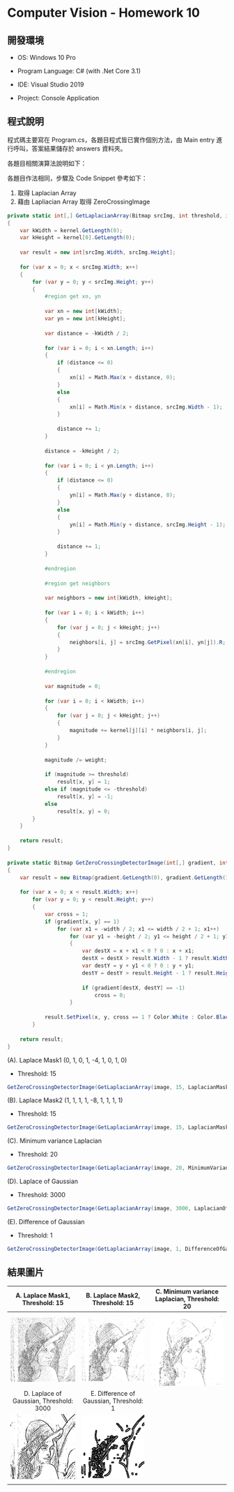 # Computer Vision - Homework 10

## 開發環境

- OS: Windows 10 Pro

- Program Language: C# (with .Net Core 3.1)
- IDE: Visual Studio 2019
- Project: Console Application

## 程式說明

程式碼主要寫在 Program.cs，各題目程式皆已實作個別方法，由 Main entry 進行呼叫，答案結果儲存於 answers 資料夾。

各題目相關演算法說明如下：

各題目作法相同，步驟及 Code Snippet 參考如下：

1. 取得 Laplacian Array
2. 藉由 Lapliacian Array 取得 ZeroCrossingImage

``` c#
private static int[,] GetLaplacianArray(Bitmap srcImg, int threshold, int[][] kernel, int weight = 1)
{
    var kWidth = kernel.GetLength(0);
    var kHeight = kernel[0].GetLength(0);

    var result = new int[srcImg.Width, srcImg.Height];

    for (var x = 0; x < srcImg.Width; x++)
    {
        for (var y = 0; y < srcImg.Height; y++)
        {
            #region get xn, yn

            var xn = new int[kWidth];
            var yn = new int[kHeight];

            var distance = -kWidth / 2;
            
            for (var i = 0; i < xn.Length; i++)
            {
                if (distance <= 0)
                {
                    xn[i] = Math.Max(x + distance, 0);
                }
                else
                {
                    xn[i] = Math.Min(x + distance, srcImg.Width - 1);
                }

                distance += 1;
            }

            distance = -kHeight / 2;

            for (var i = 0; i < yn.Length; i++)
            {
                if (distance <= 0)
                {
                    yn[i] = Math.Max(y + distance, 0);
                }
                else
                {
                    yn[i] = Math.Min(y + distance, srcImg.Height - 1);
                }

                distance += 1;
            }

            #endregion

            #region get neighbors

            var neighbors = new int[kWidth, kHeight];

            for (var i = 0; i < kWidth; i++)
            {
                for (var j = 0; j < kHeight; j++)
                {
                    neighbors[i, j] = srcImg.GetPixel(xn[i], yn[j]).R;
                }
            }

            #endregion

            var magnitude = 0;

            for (var i = 0; i < kWidth; i++)
            {
                for (var j = 0; j < kHeight; j++)
                {
                    magnitude += kernel[j][i] * neighbors[i, j];
                }
            }

            magnitude /= weight;

            if (magnitude >= threshold)
                result[x, y] = 1;
            else if (magnitude <= -threshold)
                result[x, y] = -1;
            else
                result[x, y] = 0;
        }
    }

    return result;
}

private static Bitmap GetZeroCrossingDetectorImage(int[,] gradient, int width, int height)
{
    var result = new Bitmap(gradient.GetLength(0), gradient.GetLength(1));

    for (var x = 0; x < result.Width; x++)
        for (var y = 0; y < result.Height; y++)
        {
            var cross = 1;
            if (gradient[x, y] == 1)
                for (var x1 = -width / 2; x1 <= width / 2 + 1; x1++)
                    for (var y1 = -height / 2; y1 <= height / 2 + 1; y1++)
                    {
                        var destX = x + x1 < 0 ? 0 : x + x1;
                        destX = destX > result.Width - 1 ? result.Width - 1 : destX;
                        var destY = y + y1 < 0 ? 0 : y + y1;
                        destY = destY > result.Height - 1 ? result.Height - 1 : destY;

                        if (gradient[destX, destY] == -1)
                            cross = 0;
                    }

            result.SetPixel(x, y, cross == 1 ? Color.White : Color.Black);
        }

    return result;
}
```

(A). Laplace Mask1 (0, 1, 0, 1, -4, 1, 0, 1, 0)

* Threshold: 15

```c#
GetZeroCrossingDetectorImage(GetLaplacianArray(image, 15, LaplacianMask1Kernel), 3, 3);
```

(B). Laplace Mask2 (1, 1, 1, 1, -8, 1, 1, 1, 1)

* Threshold: 15

``` c#
GetZeroCrossingDetectorImage(GetLaplacianArray(image, 15, LaplacianMask2Kernel, 3), 3, 3);
```

(C). Minimum variance Laplacian

* Threshold: 20

``` c#
GetZeroCrossingDetectorImage(GetLaplacianArray(image, 20, MinimumVarianceLaplacianKernel, 3), 3, 3)
```

(D). Laplace of Gaussian

* Threshold: 3000

``` c#
GetZeroCrossingDetectorImage(GetLaplacianArray(image, 3000, LaplacianOfGaussiankernel), 11, 11)
```

(E). Difference of Gaussian

* Threshold: 1

``` c#
GetZeroCrossingDetectorImage(GetLaplacianArray(image, 1, DifferenceOfGaussianKernel), 11, 11)
```

## 結果圖片

|               A. Laplace Mask1, Threshold: 15                |               B. Laplace Mask2, Threshold: 15                |         C. Minimum variance Laplacian, Threshold: 20         |
| :----------------------------------------------------------: | :----------------------------------------------------------: | :----------------------------------------------------------: |
| <img src="https://raw.githubusercontent.com/seventychi/ntu-csie-computer-vision/main/Hw10/Answers/a.png" style="zoom:50%;" /> | <img src="https://raw.githubusercontent.com/seventychi/ntu-csie-computer-vision/main/Hw10/Answers/b.png" style="zoom:50%;" /> | <img src="https://raw.githubusercontent.com/seventychi/ntu-csie-computer-vision/main/Hw10/Answers/c.png" style="zoom:50%;" /> |
|           D. Laplace of Gaussian, Threshold: 3000            |           E. Difference of Gaussian, Threshold: 1            |                                                              |
| <img src="https://raw.githubusercontent.com/seventychi/ntu-csie-computer-vision/main/Hw10/Answers/d.png" style="zoom:50%;" /> | <img src="https://raw.githubusercontent.com/seventychi/ntu-csie-computer-vision/main/Hw10/Answers/e.png" style="zoom:50%;" /> |                                                              |
|                                                              |                                                              |                                                              |

